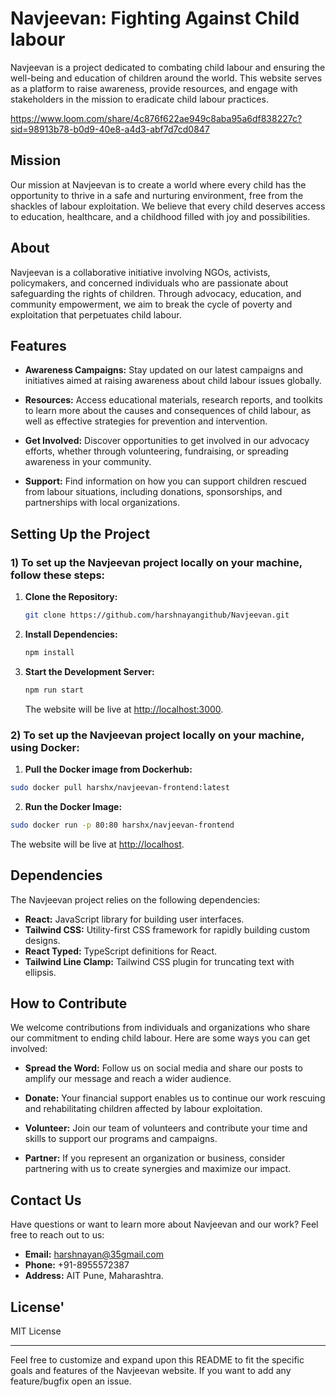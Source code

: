 # Navjeevan: Fighting Against Child labour

Navjeevan is a project dedicated to combating child labour and ensuring the well-being and education of children around the world. This website serves as a platform to raise awareness, provide resources, and engage with stakeholders in the mission to eradicate child labour practices.

https://www.loom.com/share/4c876f622ae949c8aba95a6df838227c?sid=98913b78-b0d9-40e8-a4d3-abf7d7cd0847
## Mission

Our mission at Navjeevan is to create a world where every child has the opportunity to thrive in a safe and nurturing environment, free from the shackles of labour exploitation. We believe that every child deserves access to education, healthcare, and a childhood filled with joy and possibilities.

## About

Navjeevan is a collaborative initiative involving NGOs, activists, policymakers, and concerned individuals who are passionate about safeguarding the rights of children. Through advocacy, education, and community empowerment, we aim to break the cycle of poverty and exploitation that perpetuates child labour.

## Features

- **Awareness Campaigns:** Stay updated on our latest campaigns and initiatives aimed at raising awareness about child labour issues globally.

- **Resources:** Access educational materials, research reports, and toolkits to learn more about the causes and consequences of child labour, as well as effective strategies for prevention and intervention.

- **Get Involved:** Discover opportunities to get involved in our advocacy efforts, whether through volunteering, fundraising, or spreading awareness in your community.

- **Support:** Find information on how you can support children rescued from labour situations, including donations, sponsorships, and partnerships with local organizations.

## Setting Up the Project

### 1) To set up the Navjeevan project locally on your machine, follow these steps:

1. **Clone the Repository:**
   ```bash
   git clone https://github.com/harshnayangithub/Navjeevan.git
   ```

2. **Install Dependencies:**
   ```bash
   npm install
   ```

3. **Start the Development Server:**
   ```bash
   npm run start
   ```
   The website will be live at [http://localhost:3000](http://localhost:3000).


### 2) To set up the Navjeevan project locally on your machine, using Docker:

   1. **Pull the Docker image from Dockerhub:**
   ```bash
   sudo docker pull harshx/navjeevan-frontend:latest
   ```

   2. **Run the Docker Image:**
   ```bash
   sudo docker run -p 80:80 harshx/navjeevan-frontend
   ```
   
   The website will be live at [http://localhost](http://localhost).

## Dependencies

The Navjeevan project relies on the following dependencies:

- **React:** JavaScript library for building user interfaces.
- **Tailwind CSS:** Utility-first CSS framework for rapidly building custom designs.
- **React Typed:** TypeScript definitions for React.
- **Tailwind Line Clamp:** Tailwind CSS plugin for truncating text with ellipsis.

## How to Contribute

We welcome contributions from individuals and organizations who share our commitment to ending child labour. Here are some ways you can get involved:

- **Spread the Word:** Follow us on social media and share our posts to amplify our message and reach a wider audience.

- **Donate:** Your financial support enables us to continue our work rescuing and rehabilitating children affected by labour exploitation.

- **Volunteer:** Join our team of volunteers and contribute your time and skills to support our programs and campaigns.

- **Partner:** If you represent an organization or business, consider partnering with us to create synergies and maximize our impact.

## Contact Us

Have questions or want to learn more about Navjeevan and our work? Feel free to reach out to us:

- **Email:** harshnayan@35gmail.com
- **Phone:** +91-8955572387
- **Address:** AIT Pune, Maharashtra.


## License'

MIT License

---

Feel free to customize and expand upon this README to fit the specific goals and features of the Navjeevan website. If you want to add any feature/bugfix open an issue.
